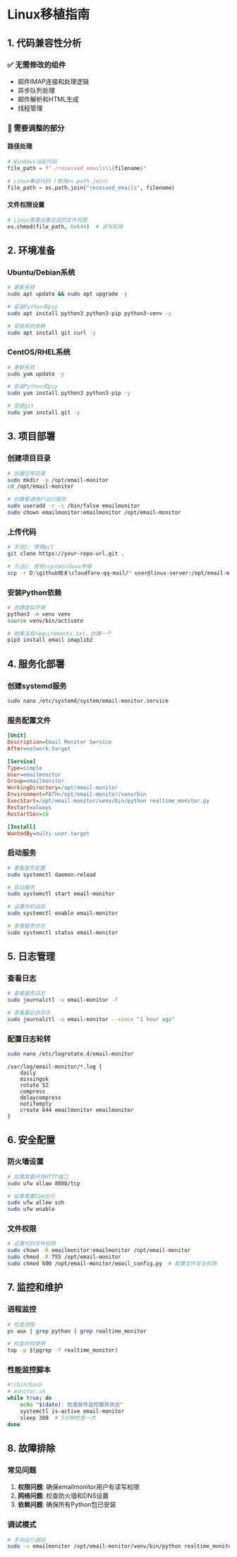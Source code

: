 # Linux移植指南

## 1. 代码兼容性分析

### ✅ 无需修改的组件
- 邮件IMAP连接和处理逻辑
- 异步队列处理
- 邮件解析和HTML生成
- 线程管理

### 🔧 需要调整的部分

#### 路径处理
```python
# Windows当前代码
file_path = f"./received_emails\\{filename}"

# Linux兼容代码 (使用os.path.join)
file_path = os.path.join("received_emails", filename)
```

#### 文件权限设置
```python
# Linux需要设置合适的文件权限
os.chmod(file_path, 0o644)  # 读写权限
```

## 2. 环境准备

### Ubuntu/Debian系统
```bash
# 更新系统
sudo apt update && sudo apt upgrade -y

# 安装Python和pip
sudo apt install python3 python3-pip python3-venv -y

# 安装系统依赖
sudo apt install git curl -y
```

### CentOS/RHEL系统
```bash
# 更新系统
sudo yum update -y

# 安装Python和pip
sudo yum install python3 python3-pip -y

# 安装git
sudo yum install git -y
```

## 3. 项目部署

### 创建项目目录
```bash
# 创建应用目录
sudo mkdir -p /opt/email-monitor
cd /opt/email-monitor

# 创建普通用户运行服务
sudo useradd -r -s /bin/false emailmonitor
sudo chown emailmonitor:emailmonitor /opt/email-monitor
```

### 上传代码
```bash
# 方法1: 使用git
git clone https://your-repo-url.git .

# 方法2: 使用scp从Windows传输
scp -r D:\github相关\cloudfare-qq-mail/* user@linux-server:/opt/email-monitor/
```

### 安装Python依赖
```bash
# 创建虚拟环境
python3 -m venv venv
source venv/bin/activate

# 如果没有requirements.txt，创建一个
pip3 install email imaplib2
```

## 4. 服务化部署

### 创建systemd服务
```bash
sudo nano /etc/systemd/system/email-monitor.service
```

### 服务配置文件
```ini
[Unit]
Description=Email Monitor Service
After=network.target

[Service]
Type=simple
User=emailmonitor
Group=emailmonitor
WorkingDirectory=/opt/email-monitor
Environment=PATH=/opt/email-monitor/venv/bin
ExecStart=/opt/email-monitor/venv/bin/python realtime_monitor.py
Restart=always
RestartSec=10

[Install]
WantedBy=multi-user.target
```

### 启动服务
```bash
# 重载服务配置
sudo systemctl daemon-reload

# 启动服务
sudo systemctl start email-monitor

# 设置开机自启
sudo systemctl enable email-monitor

# 查看服务状态
sudo systemctl status email-monitor
```

## 5. 日志管理

### 查看日志
```bash
# 查看服务日志
sudo journalctl -u email-monitor -f

# 查看最近的日志
sudo journalctl -u email-monitor --since "1 hour ago"
```

### 配置日志轮转
```bash
sudo nano /etc/logrotate.d/email-monitor
```

```
/var/log/email-monitor/*.log {
    daily
    missingok
    rotate 52
    compress
    delaycompress
    notifempty
    create 644 emailmonitor emailmonitor
}
```

## 6. 安全配置

### 防火墙设置
```bash
# 如果需要开放HTTP端口
sudo ufw allow 8080/tcp

# 如果需要SSH访问
sudo ufw allow ssh
sudo ufw enable
```

### 文件权限
```bash
# 设置代码文件权限
sudo chown -R emailmonitor:emailmonitor /opt/email-monitor
sudo chmod -R 755 /opt/email-monitor
sudo chmod 600 /opt/email-monitor/email_config.py  # 配置文件安全权限
```

## 7. 监控和维护

### 进程监控
```bash
# 检查进程
ps aux | grep python | grep realtime_monitor

# 检查内存使用
top -p $(pgrep -f realtime_monitor)
```

### 性能监控脚本
```bash
#!/bin/bash
# monitor.sh
while true; do
    echo "$(date): 检查邮件监控服务状态"
    systemctl is-active email-monitor
    sleep 300  # 5分钟检查一次
done
```

## 8. 故障排除

### 常见问题
1. **权限问题**: 确保emailmonitor用户有读写权限
2. **网络问题**: 检查防火墙和DNS设置
3. **依赖问题**: 确保所有Python包已安装

### 调试模式
```bash
# 手动运行调试
sudo -u emailmonitor /opt/email-monitor/venv/bin/python realtime_monitor.py
```
